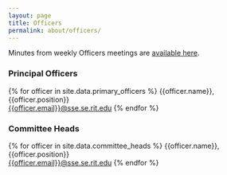```yaml
---
layout: page
title: Officers
permalink: about/officers/
---
```

Minutes from weekly Officers meetings are
[available here](/about/officers/minutes).

### Principal Officers

{% for officer in site.data.primary_officers %}
  {{officer.name}}, {{officer.position}}
  <br>
  <{{officer.email}}@sse.se.rit.edu>
{% endfor %}

### Committee Heads

{% for officer in site.data.committee_heads %}
  {{officer.name}}, {{officer.position}}
  <br>
  <{{officer.email}}@sse.se.rit.edu>
{% endfor %}